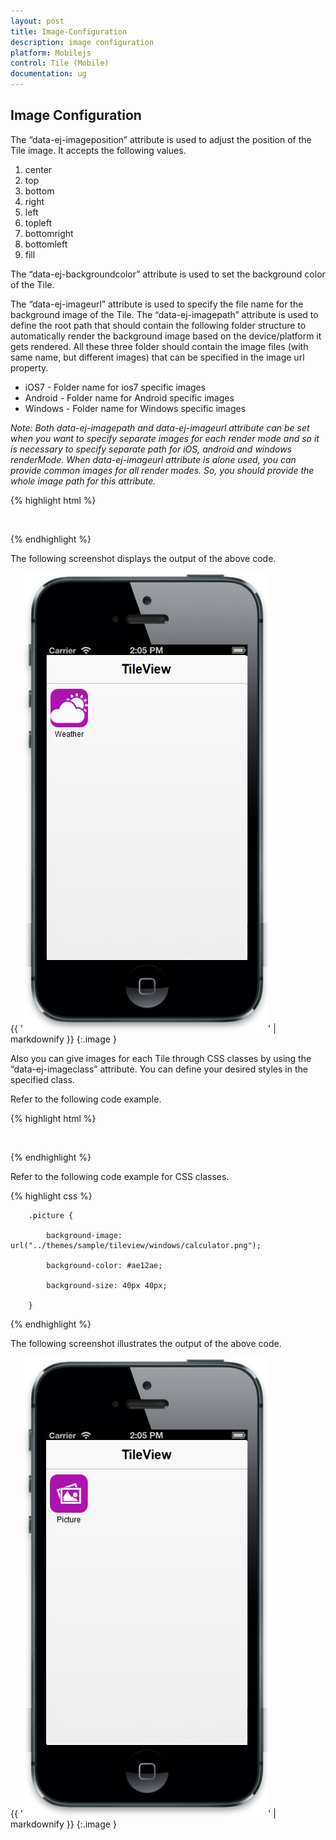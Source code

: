 ```yaml
---
layout: post
title: Image-Configuration
description: image configuration
platform: Mobilejs
control: Tile (Mobile)
documentation: ug
---
```


## Image Configuration

The “data-ej-imageposition” attribute is used to adjust the position of the Tile image. It accepts the following values.

1. center
2. top
3. bottom
4. right
5. left
6. topleft
7. bottomright
8. bottomleft 
9. fill

The “data-ej-backgroundcolor” attribute is used to set the background color of the Tile.

The “data-ej-imageurl” attribute is used to specify the file name for the background image of the Tile. The “data-ej-imagepath” attribute is used to define the root path that should contain the following folder structure to automatically render the background image based on the device/platform it gets rendered. All these three folder should contain the image files (with same name, but different images) that can be specified in the image url property.

* iOS7 - Folder name for ios7 specific images
* Android - Folder name for Android specific images
* Windows - Folder name for Windows specific images

_Note: Both data-ej-imagepath and data-ej-imageurl attribute can be set when you want to specify separate images for each render mode and so it is necessary to specify separate path for iOS, android and windows renderMode. When data-ej-imageurl attribute is alone used, you can provide common images for all render modes. So, you should provide the whole image path for this attribute._



{% highlight html %}

<div style="margin-top:45px;">

<div id="head" data-role="ejmheader" data-ej-title="Tileview"></div>

<div id="tile" data-role="ejmtile" data-ej-imageposition="fill" data-ej-text="Weather" data-ej-backgroundcolor="#ae12ae" data-ej-imageurl="Weather_1.png" data-ej-imagepath="../themes/sample/tileview"> </div></div>



{% endhighlight %}



The following screenshot displays the output of the above code.

{{ '![C:/Users/labuser/AppData/Roaming/Skype/My Skype Received Files/imagepositionchange.png](Image-Configuration_images/Image-Configuration_img1.png)' | markdownify }}
{:.image }


Also you can give images for each Tile through CSS classes by using the “data-ej-imageclass” attribute. You can define your desired styles in the specified class.

Refer to the following code example.

{% highlight html %}

<div style="margin-top:45px;">

<div id="head" data-role="ejmheader" data-ej-title="Tileview"></div>

<div id="tile" data-role="ejmtile" data-ej-imageclass="picture" data-ej-text="people"> </div>

</div>



{% endhighlight %}



Refer to the following code example for CSS classes.

{% highlight css %}

        .picture {

            background-image: url("../themes/sample/tileview/windows/calculator.png");

            background-color: #ae12ae;

            background-size: 40px 40px;

        }



{% endhighlight %}



The following screenshot illustrates the output of the above code.

{{ '![C:/Users/labuser/Desktop/ImagClass.png](Image-Configuration_images/Image-Configuration_img2.png)' | markdownify }}
{:.image }


